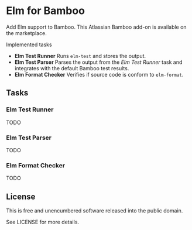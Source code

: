 # Elm for Bamboo

Add Elm support to Bamboo. This Atlassian Bamboo add-on is available on the marketplace.
 
Implemented tasks

* **Elm Test Runner** Runs `elm-test` and stores the output.
* **Elm Test Parser** Parses the output from the *Elm Test Runner* task and integrates with the default Bamboo test results.
* **Elm Format Checker** Verifies if source code is conform to `elm-format`.


## Tasks

### Elm Test Runner

TODO

### Elm Test Parser

TODO

### Elm Format Checker

TODO

## License

This is free and unencumbered software released into the public domain.

See LICENSE for more details.
